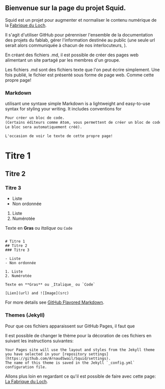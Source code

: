 ## Bienvenue sur la page du projet Squid.

Squid est un projet pour augmenter et normaliser le contenu numérique de la [Fabrique du Loch](http://www.lafabriqueduloch.org/).

Il s'agit d'utiliser GitHub pour pérenniser l'ensemble de la documentation des projets du fablab,
gérer l'information destinée au public (une seule url serait alors communiquée à chacun de nos interlocuteurs, ).

En créant des fichiers .md, il est possible de créer des pages web alimentant un site partagé par les membres d'un groupe.

Les fichiers .md sont des fichiers texte que l'on peut écrire simplement.
Une fois publié, le fichier est présenté sous forme de page web.
Comme cette propre page!

### Markdown
utilisant une syntaxe simple
Markdown is a lightweight and easy-to-use syntax for styling your writing. It includes conventions for

```markdown
Pour créer un bloc de code.
(Certains éditeurs comme Atom, vous permettent de créer un bloc de code en tapant uniquement "code" sur une seule ligne.
Le bloc sera automatiquement créé).

L'occasion de voir le texte de cette propre page!
```
# Titre 1
## Titre 2
### Titre 3

- Liste
- Non ordonnée

1. Liste
2. Numérotée

Texte en **Gras** ou _Italique_ ou `Code`

```

# Titre 1
## Titre 2
### Titre 3

- Liste
- Non ordonnée

1. Liste
2. Numérotée

Texte en **Gras** ou _Italique_ ou `Code`

[Lien](url) and ![Image](src)
```

For more details see [GitHub Flavored Markdown](https://guides.github.com/features/mastering-markdown/).

### Themes (Jekyll)
Pour que ces fichiers apparaissent sur GitHub Pages, il faut que

Il est possible de changer le thème pour la décoration de ces fichiers en suivant les instructions suivantes:

```
Your Pages site will use the layout and styles from the Jekyll theme
you have selected in your [repository settings](https://github.com/ArnaudSwail/Squid/settings).
The name of this theme is saved in the Jekyll `_config.yml` configuration file.
```

Allons plus loin en regardant ce qu'il est possible de faire avec cette page:
[La Fabrique du Loch](https://arnaudswail.github.io/squid/test).
